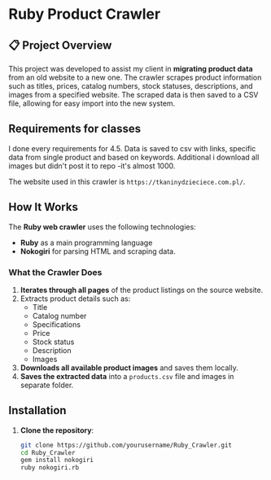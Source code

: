 # Ruby Product Crawler

## 📋 Project Overview


This project was developed to assist my client in **migrating product data** from an old website to a new one. The crawler scrapes product information such as titles, prices, catalog numbers, stock statuses, descriptions, and images from a specified website. The scraped data is then saved to a CSV file, allowing for easy import into the new system.

## Requirements for classes
I done every requirements for 4.5. Data is saved to csv with links, specific data from single product and based on keywords. Additional i download all images but didn't post it to repo -it's almost 1000.

The website used in this crawler is `https://tkaninydzieciece.com.pl/`.

## How It Works

The **Ruby web crawler** uses the following technologies:
- **Ruby** as a main programming language
- **Nokogiri** for parsing HTML and scraping data.

### What the Crawler Does
1. **Iterates through all pages** of the product listings on the source website.
2. Extracts product details such as:
   - Title
   - Catalog number
   - Specifications
   - Price
   - Stock status
   - Description
   - Images
3. **Downloads all available product images** and saves them locally.
4. **Saves the extracted data** into a `products.csv` file and images in separate folder.

##  Installation

1. **Clone the repository**:
   ```bash
   git clone https://github.com/yourusername/Ruby_Crawler.git
   cd Ruby_Crawler
   gem install nokogiri
   ruby nokogiri.rb

